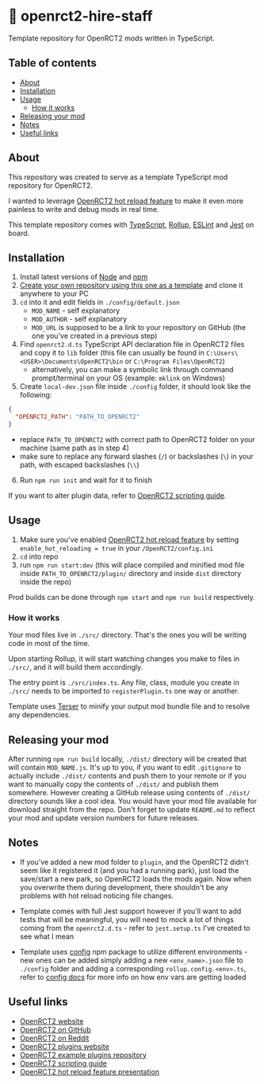 # 🎢 openrct2-hire-staff

Template repository for OpenRCT2 mods written in TypeScript.

## Table of contents

- [About](#about)
- [Installation](#installation)
- [Usage](#usage)
  - [How it works](#how-it-works)
- [Releasing your mod](#releasing-your-mod)
- [Notes](#notes)
- [Useful links](#useful-links)

## About

This repository was created to serve as a template TypeScript mod repository for OpenRCT2.

I wanted to leverage [OpenRCT2 hot reload feature](https://github.com/OpenRCT2/OpenRCT2/blob/master/distribution/scripting.md#writing-scripts) to make it even more painless to write and debug mods in real time.

This template repository comes with [TypeScript](https://www.typescriptlang.org/), [Rollup](https://rollupjs.org), [ESLint](https://eslint.org/) and [Jest](https://jestjs.io/) on board.

## Installation

1. Install latest versions of [Node](https://nodejs.org/en/) and [npm](https://www.npmjs.com/get-npm)
2. [Create your own repository using this one as a template](https://docs.github.com/en/free-pro-team@latest/github/creating-cloning-and-archiving-repositories/creating-a-repository-from-a-template) and clone it anywhere to your PC
3. `cd` into it and edit fields in `./config/default.json`
   - `MOD_NAME` - self explanatory
   - `MOD_AUTHOR` - self explanatory
   - `MOD_URL` is supposed to be a link to your repository on GitHub (the one you've created in a previous step)
4. Find `openrct2.d.ts` TypeScript API declaration file in OpenRCT2 files and copy it to `lib` folder (this file can usually be found in `C:\Users\<USER>\Documents\OpenRCT2\bin` or `C:\Program Files\OpenRCT2`)
   - alternatively, you can make a symbolic link through command prompt/terminal on your OS (example: `mklink` on Windows)
5. Create `local-dev.json` file inside `./config` folder, it should look like the following:

```json
{
  "OPENRCT2_PATH": "PATH_TO_OPENRCT2"
}
```

- replace `PATH_TO_OPENRCT2` with correct path to OpenRCT2 folder on your machine (same path as in step 4)
- make sure to replace any forward slashes (`/`) or backslashes (`\`) in your path, with escaped backslashes (`\\`)

6. Run `npm run init` and wait for it to finish

If you want to alter plugin data, refer to [OpenRCT2 scripting guide](https://github.com/OpenRCT2/OpenRCT2/blob/master/distribution/scripting.md).

## Usage

1. Make sure you've enabled [OpenRCT2 hot reload feature](https://github.com/OpenRCT2/OpenRCT2/blob/master/distribution/scripting.md#writing-scripts) by setting `enable_hot_reloading = true` in your `/OpenRCT2/config.ini`
2. `cd` into repo
3. run `npm run start:dev` (this will place compiled and minified mod file inside `PATH_TO_OPENRCT2/plugin/` directory and inside `dist` directory inside the repo)

Prod builds can be done through `npm start` and `npm run build` respectively.

### How it works

Your mod files live in `./src/` directory. That's the ones you will be writing code in most of the time.

Upon starting Rollup, it will start watching changes you make to files in `./src/`, and it will build them accordingly.

The entry point is `./src/index.ts`. Any file, class, module you create in `./src/` needs to be imported to `registerPlugin.ts` one way or another.

Template uses [Terser](https://github.com/terser/terser) to minify your output mod bundle file and to resolve any dependencies.

## Releasing your mod

After running `npm run build` locally, `./dist/` directory will be created that will contain `MOD_NAME.js`.
It's up to you, if you want to edit `.gitignore` to actually include `./dist/` contents and push them to your remote or if you want to manually copy the contents of `./dist/` and publish them somewhere. However creating a GitHub release using contents of `./dist/` directory sounds like a cool idea. You would have your mod file available for download straight from the repo.
Don't forget to update `README.md` to reflect your mod and update version numbers for future releases.

## Notes

- If you've added a new mod folder to `plugin`, and the OpenRCT2 didn't seem like it registered it (and you had a running park), just load the save/start a new park, so OpenRCT2 loads the mods again. Now when you overwrite them during development, there shouldn't be any problems with hot reload noticing file changes.

- Template comes with full Jest support however if you'll want to add tests that will be meaningful, you will need to mock a lot of things coming from the `openrct2.d.ts` - refer to `jest.setup.ts` I've created to see what I mean

- Template uses [config](https://www.npmjs.com/package/config) npm package to utilize different environments - new ones can be added simply adding a new `<env_name>.json` file to `./config` folder and adding a corresponding `rollup.config.<env>.ts`, refer to [config docs](https://github.com/node-config/node-config/wiki) for more info on how env vars are getting loaded

## Useful links

- [OpenRCT2 website](https://openrct2.io/)
- [OpenRCT2 on GitHub](https://github.com/OpenRCT2)
- [OpenRCT2 on Reddit](https://www.reddit.com/r/openrct2)
- [OpenRCT2 plugins website](https://openrct2plugins.org/)
- [OpenRCT2 example plugins repository](https://github.com/OpenRCT2/plugin-samples)
- [OpenRCT2 scripting guide](https://github.com/OpenRCT2/OpenRCT2/blob/develop/distribution/scripting.md)
- [OpenRCT2 hot reload feature presentation](https://www.youtube.com/watch?v=jmjWzEhmDjk)

